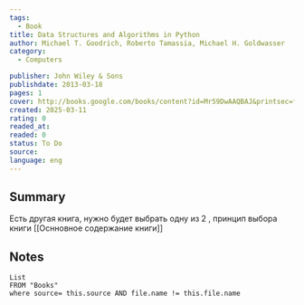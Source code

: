 ```yaml
---
tags:
  - Book
title: Data Structures and Algorithms in Python 
author: Michael T. Goodrich, Roberto Tamassia, Michael H. Goldwasser
category: 
  - Computers

publisher: John Wiley & Sons
publishdate: 2013-03-18
pages: 1
cover: http://books.google.com/books/content?id=Mr59DwAAQBAJ&printsec=frontcover&img=1&zoom=1&source=gbs_api
created: 2025-03-11
rating: 0
readed_at: 
readed: 0
status: To Do
source: 
language: eng
---
```

## Summary
Есть другая книга, нужно будет выбрать одну из 2 , принцип выбора книги [[Оснновное содержание книги]]

## Notes
```dataview
List 
FROM "Books"
where source= this.source AND file.name != this.file.name
```